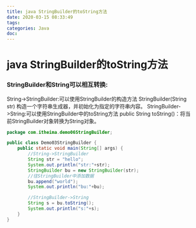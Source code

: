 ```yaml
---
title: java StringBuilder的toString方法
date: 2020-03-15 08:33:49
tags:
categories: Java
doc:
---
```


# java StringBuilder的toString方法



###     StringBuilder和String可以相互转换:

String->StringBuilder:可以使用StringBuilder的构造方法
StringBuilder(String str) 构造一个字符串生成器，并初始化为指定的字符串内容。
StringBuilder->String:可以使用StringBuilder中的toString方法
public String toString()：将当前StringBuilder对象转换为String对象。

```java
package com.itheima.demo06StringBuilder;

public class Demo03StringBuilder {
    public static void main(String[] args) {
        //String->StringBuilder
        String str = "hello";
        System.out.println("str:"+str);
        StringBuilder bu = new StringBuilder(str);
        //往StringBuilder中添加数据
        bu.append("world");
        System.out.println("bu:"+bu);

        //StringBuilder->String
        String s = bu.toString();
        System.out.println("s:"+s);
    }
}

```

